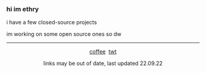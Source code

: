 

<p align="center">
  <h3>hi im ethry</h3>
  <p>i have a few closed-source projects</p>
  <p>im working on some open source ones so dw</p>
  <hr>
  <center><a href="https://buymeacoffee.com/ethry">coffee</a>&nbsp;&nbsp;<a href="https://twitter.com/etheaary">twt</a>
  <p>links may be out of date, last updated 22.09.22</p></center>
</p>
